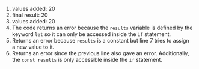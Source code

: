 1. values added: 20
2. final result: 20
3. values added: 20
4. The code returns an error because the `results` variable is defined by the keyword `let` so it can only be accessed inside the `if` statement.
5. Returns an error because `results` is a constant but line 7 tries to assign a new value to it.
6. Returns an error since the previous line also gave an error. Additionally, the `const results` is only accessible inside the `if` statement. 